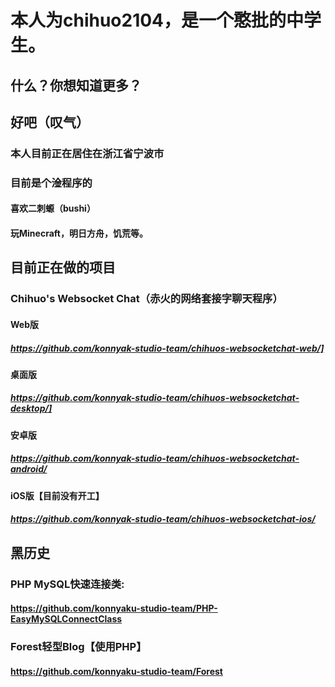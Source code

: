 # 本人为chihuo2104，是一个憨批的中学生。
## 什么？你想知道更多？
## 好吧（叹气）
### 本人目前正在居住在浙江省宁波市
### 目前是个淦程序的
#### 喜欢二刺螈（bushi）
#### 玩Minecraft，明日方舟，饥荒等。
## 目前正在做的项目
### Chihuo's Websocket Chat（赤火的网络套接字聊天程序）
#### Web版
##### https://github.com/konnyak-studio-team/chihuos-websocketchat-web/]
#### 桌面版
##### https://github.com/konnyak-studio-team/chihuos-websocketchat-desktop/]
#### 安卓版
##### https://github.com/konnyak-studio-team/chihuos-websocketchat-android/
#### iOS版【目前没有开工】
##### https://github.com/konnyak-studio-team/chihuos-websocketchat-ios/
## 黑历史
### PHP MySQL快速连接类:
#### https://github.com/konnyaku-studio-team/PHP-EasyMySQLConnectClass
### Forest轻型Blog【使用PHP】
#### https://github.com/konnyaku-studio-team/Forest
